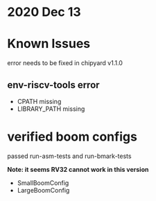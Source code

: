 

# 2020 Dec 13

# Known Issues
error needs to be fixed in chipyard v1.1.0

## env-riscv-tools error

- CPATH missing
- LIBRARY_PATH missing


# verified boom configs

passed run-asm-tests and run-bmark-tests

**Note: it seems RV32 cannot work in this version**

- SmallBoomConfig
- LargeBoomConfig
